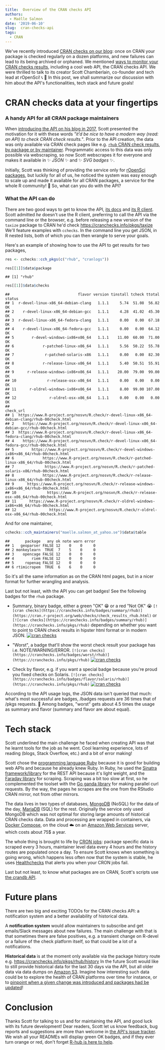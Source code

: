 ```yaml
---
title:  Overview of the CRAN checks API
authors:
  - Maëlle Salmon
date: '2019-06-10'
slug:  cran-checks-api
tags:
  - CRAN
---
```


We've recently introduced [CRAN checks on our blog](/2019/04/25/r-devel-linux-x86-64-debian-clang/): once on CRAN your package is checked regularly on a dozen platforms, and new failures can lead to its being archived or orphaned. We mentioned [ways to monitor your CRAN checks results](/2019/04/25/r-devel-linux-x86-64-debian-clang/#cran-checks-surveillance), including a cool web API, the CRAN checks API. We were thrilled to talk to its creator Scott Chamberlain, co-founder and tech lead at rOpenSci!  :telephone_receiver: :tada: In this post, we shall summarize our discussion with him about the API's functionalities, tech stack and future goals!

# CRAN checks data at your fingertips

### A handy API for all CRAN package maintainers

When [introducing the API on his blog in 2017](https://recology.info/2017/09/cranchecks-api/), Scott presented the motivation for it with these words _"it’d be nice to have a modern way (read: an API) to check CRAN check results."_. Prior to the API creation, the data was only available via CRAN check pages like e.g. [`rhub` CRAN check results](https://cran.r-project.org/web/checks/check_results_rhub.html), [by package or by maintainer](https://cran.r-project.org/web/checks/). Programmatic access to this data was only possible via webscraping, so now Scott webscrapes it for everyone and makes it available in :sparkles: _JSON_ :sparkles: and :sparkles: _SVG badges_ :sparkles:.

Initially, Scott was thinking of providing the service only for [rOpenSci packages](https://ropensci.org/packages/), but luckily for all of us, he noticed the system was easy enough to scale up and made it available for all CRAN packages, a service for the whole R community! :rocket: So, what can you do with the API? 

### What the API can do

There are two good ways to get to know the API, [its docs](https://github.com/ropenscilabs/cchecksapi/blob/master/docs/api_docs.md) and [its R client](https://docs.ropensci.org/cchecks). Scott admitted _he_ doesn't use the R client, preferring to call the API via the command line or the browser, e.g. before releasing a new version of the `taxize` package to CRAN he'd check https://cranchecks.info/pkgs/taxize We'll feature examples with `cchecks`. In the command line you get JSON, in R nested lists, both of which you can then wrangle to serve your goals.

Here's an example of showing how to use the API to get results for two packages,


```r
res <- cchecks::cch_pkgs(c("rhub", "cranlogs"))

res[[1]]$data$package
```

```
## [1] "rhub"
```

```r
res[[1]]$data$checks
```

```
##                               flavor version tinstall tcheck ttotal status
## 1  r-devel-linux-x86_64-debian-clang   1.1.1     5.74  51.08  56.82     OK
## 2    r-devel-linux-x86_64-debian-gcc   1.1.1     4.28  41.02  45.30     OK
## 3  r-devel-linux-x86_64-fedora-clang   1.1.1     0.00   0.00  67.18     OK
## 4    r-devel-linux-x86_64-fedora-gcc   1.1.1     0.00   0.00  64.12     OK
## 5        r-devel-windows-ix86+x86_64   1.1.1    11.00  60.00  71.00     OK
## 6             r-patched-linux-x86_64   1.1.1     5.56  50.22  55.78     OK
## 7              r-patched-solaris-x86   1.1.1     0.00   0.00  82.30     OK
## 8             r-release-linux-x86_64   1.1.1     5.40  50.51  55.91     OK
## 9      r-release-windows-ix86+x86_64   1.1.1    20.00  79.00  99.00     OK
## 10              r-release-osx-x86_64   1.1.1     0.00   0.00   0.00     OK
## 11      r-oldrel-windows-ix86+x86_64   1.1.1     8.00  99.00 107.00     OK
## 12               r-oldrel-osx-x86_64   1.1.1     0.00   0.00   0.00     OK
##                                                                                      check_url
## 1  https://www.R-project.org/nosvn/R.check/r-devel-linux-x86_64-debian-clang/rhub-00check.html
## 2    https://www.R-project.org/nosvn/R.check/r-devel-linux-x86_64-debian-gcc/rhub-00check.html
## 3  https://www.R-project.org/nosvn/R.check/r-devel-linux-x86_64-fedora-clang/rhub-00check.html
## 4    https://www.R-project.org/nosvn/R.check/r-devel-linux-x86_64-fedora-gcc/rhub-00check.html
## 5        https://www.R-project.org/nosvn/R.check/r-devel-windows-ix86+x86_64/rhub-00check.html
## 6             https://www.R-project.org/nosvn/R.check/r-patched-linux-x86_64/rhub-00check.html
## 7              https://www.R-project.org/nosvn/R.check/r-patched-solaris-x86/rhub-00check.html
## 8             https://www.R-project.org/nosvn/R.check/r-release-linux-x86_64/rhub-00check.html
## 9      https://www.R-project.org/nosvn/R.check/r-release-windows-ix86+x86_64/rhub-00check.html
## 10              https://www.R-project.org/nosvn/R.check/r-release-osx-x86_64/rhub-00check.html
## 11      https://www.R-project.org/nosvn/R.check/r-oldrel-windows-ix86+x86_64/rhub-00check.html
## 12               https://www.R-project.org/nosvn/R.check/r-oldrel-osx-x86_64/rhub-00check.html
```

And for one maintainer,


```r
cchecks::cch_maintainers("maelle.salmon_at_yahoo.se")$data$table
```

```
##       package   any ok note warn error
## 1   geoparser FALSE 12    0    0     0
## 2 monkeylearn  TRUE  7    5    0     0
## 3    opencage FALSE 12    0    0     0
## 4        riem FALSE 12    0    0     0
## 5     ropenaq FALSE 12    0    0     0
## 6 rtimicropem  TRUE  6    6    0     0
```

So it's all the same information as on the CRAN html pages, but in a nicer format for further wrangling and analysis.

Last but not least, with the API you can get badges! See the following badges for the `rhub` package.

* Summary, binary badge, either a green "OK" :grin: or a red "Not OK" :sob: `[![cran checks](https://cranchecks.info/badges/summary/rhub)](https://cran.r-project.org/web/checks/check_results_rhub.html)` or `[![cran checks](https://cranchecks.info/badges/summary/rhub)](https://cranchecks.info/pkgs/rhub)` depending on whether you want to point to CRAN check results in hipster html format or in modern JSON. [![cran checks](https://cranchecks.info/badges/summary/rhub)](https://cranchecks.info/pkgs/rhub)

* "Worst", a badge that'll show the worst check result your package has i.e. NOTE/WARNING/ERROR. `[![cran checks](https://cranchecks.info/badges/worst/rhub)](https://cranchecks.info/pkgs/rhub)` [![cran checks](https://cranchecks.info/badges/worst/rhub)](https://cranchecks.info/pkgs/rhub) 

* Check by flavor, e.g. if you want a special badge because you're proud you fixed checks on Solaris. `[![cran checks](https://cranchecks.info/badges/flavor/solaris/rhub)](https://cranchecks.info/pkgs/rhub)` [![cran checks](https://cranchecks.info/badges/flavor/solaris/rhub)](https://cranchecks.info/pkgs/rhub) 

According to the API usage logs, the JSON data isn't queried that much: what's most successful are badges, /badges requests are 36 times that of /pkgs requests. :nail_care: Among badges, "worst" gets about 4.5 times the usage as summary and flavor (summary and flavor are about equal).

# Tech stack

Scott underlined the main challenge he faced when creating API was that he learnt tools for the job as he went. Cool learning experience, lots of reading (blogs, Stack Overflow, etc.) and a bit of error making! 

Scott chose the [programming language Ruby](https://www.ruby-lang.org/en/) because it is good for building web APIs and because he already knew Ruby. In Ruby, he used the [Sinatra framework/library](http://sinatrarb.com/) for the REST API because it's light weight, and the [Faraday library](https://github.com/lostisland/faraday) for scraping. Scraping was a bit too slow at first, so he complemented the toolset with the [Go ganda library](https://github.com/tednaleid/ganda/) for making parallel curl requests. By the way, the pages he scrapes are the one from the RStudio CRAN mirror, not from other mirrors.

The data lives in two types of databases, [MongoDB](https://www.mongodb.com/) (NoSQL) for the data of the day, [MariaDB](https://mariadb.org/) (SQL) for the rest. Originally the service only used MongoDB which was not optimal for storing large amounts of historical CRAN checks data. Data and processing are wrapped in containers, via [Docker Compose](https://docs.docker.com/compose/), on the cloud :cloud: on an [Amazon Web Services](https://aws.amazon.com/) server, which costs about 75$ a year.

The whole thing is brought to life by [CRON jobs](https://en.wikipedia.org/wiki/Cron): package specific data is scraped every 3 hours, maintainer level data every 4 hours and the history routes are populated once a day. To ensure Scott knows when something is going wrong, which happens less often now that the system is stable, he uses [Healthchecks](https://healthchecks.io/) that alerts you when your CRON jobs fail.

Last but not least, to know what packages are on CRAN, Scott's scripts use [the crandb API](http://crandb.r-pkg.org/).

# Future plans

There are two big and exciting TODOs for the CRAN checks API: a notification system and a better availability of historical data.

A **notification system** would allow maintainers to subscribe and get emails/Slack messages about new failures. The main challenge with that is that sometimes there are false positives, e.g. a transient change on R-devel or a failure of the check platform itself, so that could be a lot of a notifications.

**Historical data** is at the moment only available via the package history route e.g. https://cranchecks.info/pkgs/rhub/history In the future Scott would like to still provide historical data for the last 30 days via the API, but all older data via data dumps on [Amazon S3](https://aws.amazon.com/s3/). Imagine how interesting such data could be to explore the health of CRAN platforms over time for instance, or to [pinpoint when a given change was introduced and packages had be updated](/2019/04/25/r-devel-linux-x86-64-debian-clang/)!

# Conclusion

Thanks Scott for talking to us and for maintaining the API, and good luck with its future development! Dear readers, Scott let us know feedback, bug reports and suggestions are more than welcome in [the API's issue tracker](https://github.com/ropenscilabs/cchecksapi/issues). We wish all your READMEs will display green OK badges, and if they ever turn orange or red, don't forget [R-hub is here to help](/2019/04/25/r-devel-linux-x86-64-debian-clang/).
